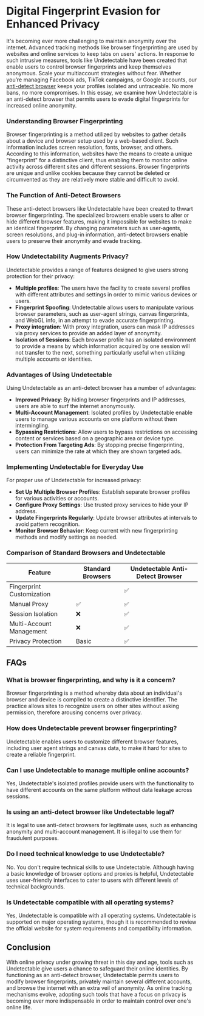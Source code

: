 # **Digital Fingerprint Evasion for Enhanced Privacy**

It's becoming ever more challenging to maintain anonymity over the internet. Advanced tracking methods like browser fingerprinting are used by websites and online services to keep tabs on users' actions. In response to such intrusive measures, tools like Undetectable have been created that enable users to control browser fingerprints and keep themselves anonymous. Scale your multiaccount strategies without fear. Whether you’re managing Facebook ads, TikTok campaigns, or Google accounts, our [anti-detect browser](https://undetectable.io/) keeps your profiles isolated and untraceable. No more bans, no more compromises. In this essay, we examine how Undetectable is an anti-detect browser that permits users to evade digital fingerprints for increased online anonymity.

### **Understanding Browser Fingerprinting**

Browser fingerprinting is a method utilized by websites to gather details about a device and browser setup used by a web-based client. Such information includes screen resolution, fonts, browser, and others. According to this information, websites have the means to create a unique "fingerprint" for a distinctive client, thus enabling them to monitor online activity across different sites and different sessions. Browser fingerprints are unique and unlike cookies because they cannot be deleted or circumvented as they are relatively more stable and difficult to avoid.

### **The Function of Anti-Detect Browsers**

These anti-detect browsers like Undetectable have been created to thwart browser fingerprinting. The specialized browsers enable users to alter or hide different browser features, making it impossible for websites to make an identical fingerprint. By changing parameters such as user-agents, screen resolutions, and plug-in information, anti-detect browsers enable users to preserve their anonymity and evade tracking.

### **How Undetectability Augments Privacy?**

Undetectable provides a range of features designed to give users strong protection for their privacy:

- **Multiple profiles**: The users have the facility to create several profiles with different attributes and settings in order to mimic various devices or users.
- **Fingerprint Spoofing**: Undetectable allows users to manipulate various browser parameters, such as user-agent strings, canvas fingerprints, and WebGL info, in an attempt to evade accurate fingerprinting.
- **Proxy integration**: With proxy integration, users can mask IP addresses via proxy services to provide an added layer of anonymity.
- **Isolation of Sessions**: Each browser profile has an isolated environment to provide a means by which information acquired by one session will not transfer to the next, something particularly useful when utilizing multiple accounts or identities.

### **Advantages of Using Undetectable**

Using Undetectable as an anti-detect browser has a number of advantages:

- **Improved Privacy**: By hiding browser fingerprints and IP addresses, users are able to surf the internet anonymously.
- **Multi-Account Management**: Isolated profiles by Undetectable enable users to manage various accounts on one platform without them intermingling.
- **Bypassing Restrictions**: Allow users to bypass restrictions on accessing content or services based on a geographic area or device type.
- **Protection From Targeting Ads**: By stopping precise fingerprinting, users can minimize the rate at which they are shown targeted ads.

### **Implementing Undetectable for Everyday Use**

For proper use of Undetectable for increased privacy:

- **Set Up Multiple Browser Profiles**: Establish separate browser profiles for various activities or accounts.
- **Configure Proxy Settings**: Use trusted proxy services to hide your IP address.
- **Update Fingerprints Regularly**: Update browser attributes at intervals to avoid pattern recognition.
- **Monitor Browser Behavior**: Keep current with new fingerprinting methods and modify settings as needed.

### **Comparison of Standard Browsers and Undetectable**

| Feature | Standard Browsers | Undetectable Anti-Detect Browser |
| --- | --- | --- |
| Fingerprint Customization |  | ✅ |
| Manual Proxy | ✅ | ✅ |
| Session Isolation | ❌ | ✅ |
| Multi-Account Management | ❌ | ✅ |
| Privacy Protection | Basic | ✅ |

## **FAQs**

### **What is browser fingerprinting, and why is it a concern?**

Browser fingerprinting is a method whereby data about an individual's browser and device is compiled to create a distinctive identifier. The practice allows sites to recognize users on other sites without asking permission, therefore arousing concerns over privacy.

### **How does Undetectable prevent browser fingerprinting?**

Undetectable enables users to customize different browser features, including user agent strings and canvas data, to make it hard for sites to create a reliable fingerprint.

### **Can I use Undetectable to manage multiple online accounts?**

Yes, Undetectable's isolated profiles provide users with the functionality to have different accounts on the same platform without data leakage across sessions.

### **Is using an anti-detect browser like Undetectable legal?**

It is legal to use anti-detect browsers for legitimate uses, such as enhancing anonymity and multi-account management. It is illegal to use them for fraudulent purposes.

### **Do I need technical knowledge to use Undetectable?**

No. You don't require technical skills to use Undetectable. Although having a basic knowledge of browser options and proxies is helpful, Undetectable uses user-friendly interfaces to cater to users with different levels of technical backgrounds.

### **Is Undetectable compatible with all operating systems?**

Yes, Undetectable is compatible with all operating systems. Undetectable is supported on major operating systems, though it is recommended to review the official website for system requirements and compatibility information.

## **Conclusion**

With online privacy under growing threat in this day and age, tools such as Undetectable give users a chance to safeguard their online identities. By functioning as an anti-detect browser, Undetectable permits users to modify browser fingerprints, privately maintain several different accounts, and browse the internet with an extra veil of anonymity. As online tracking mechanisms evolve, adopting such tools that have a focus on privacy is becoming ever more indispensable in order to maintain control over one's online life.
